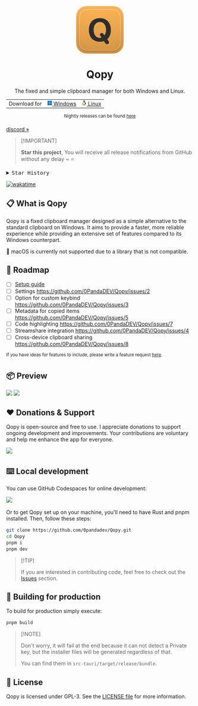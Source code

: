 <div align="center">

<img align="center" width="128px" src="src-tauri/icons/icon.png" />
<h1 align="center"><b>Qopy</b></h1>

The fixed and simple clipboard manager for both Windows and Linux.

<table>
  <tbody>
    <tr>
      <td>Download for</td>
      <td>
        <a href="https://github.com/0PandaDEV/Qopy/releases/download/v0.1.1/Qopy-0.1.1.msi">
          <img src="./public/windows.png"> Windows
        </a>
      </td>
      <td>
        <a href="https://github.com/0PandaDEV/Qopy/releases/download/v0.1.1/Qopy-0.1.1.AppImage">
          <img src="./public/linux.png"> Linux
        </a>
      </td>
    </tr>
  </tbody>
</table>

<sup>Nightly releases can be found <a href="https://github.com/0PandaDEV/qopy/actions/workflows/build.yml">here</a> </sup>

</div>

[discord »](https://discord.gg/invite/Y7SbYphVw9)

> \[!IMPORTANT]
>
> **Star this project**, You will receive all release notifications from GitHub without any delay \~ ⭐️

<details>
  <summary><kbd>Star History</kbd></summary>
  <a href="https://star-history.com/#0pandadev/qopy&Date">
    <picture>
      <source media="(prefers-color-scheme: dark)" srcset="https://api.star-history.com/svg?repos=0pandadev/qopy&theme=dark&type=Date">
      <img width="100%" src="https://api.star-history.com/svg?repos=0pandadev/qopy&type=Date">
    </picture>
  </a>
</details>

[![wakatime](https://wakatime.com/badge/user/018ce503-097f-4057-9599-db20b190920c/project/fe76359d-56c2-4a13-8413-55207b6ad298.svg?style=flat_square)](https://wakatime.com/badge/user/018ce503-097f-4057-9599-db20b190920c/project/fe76359d-56c2-4a13-8413-55207b6ad298)

## 📋 What is Qopy

Qopy is a fixed clipboard manager designed as a simple alternative to the standard clipboard on Windows. It aims to provide a faster, more reliable experience while providing an extensive set of features compared to its Windows counterpart.

🍎 macOS is currently not supported due to a library that is not compatible.

## 🚧 Roadmap
- [ ] [Setup guide](https://github.com/0PandaDEV/Qopy/blob/main/GET_STARTED.md)
- [ ] Settings https://github.com/0PandaDEV/Qopy/issues/2
- [ ] Option for custom keybind https://github.com/0PandaDEV/Qopy/issues/3
- [ ] Metadata for copied items https://github.com/0PandaDEV/Qopy/issues/5
- [ ] Code highlighting https://github.com/0PandaDEV/Qopy/issues/7
- [ ] Streamshare integration https://github.com/0PandaDEV/Qopy/issues/4
- [ ] Cross-device clipboard sharing https://github.com/0PandaDEV/Qopy/issues/8

<sup>If you have ideas for features to include, please write a feature request [here](https://github.com/0pandadev/Qopy/issues).</sup>

## 📦 Preview
<img width="800px" src="https://github.com/user-attachments/assets/18e1f9e3-414c-46e2-9c51-61c6e63a06d2"/>
<img width="800px" src="https://github.com/user-attachments/assets/46ec4672-f156-4426-a2cb-3a40d00dbcd6"/>

## ❤️ Donations & Support

Qopy is open-source and free to use. I appreciate donations to support ongoing development and improvements. Your contributions are voluntary and help me enhance the app for everyone.

<a href="https://buymeacoffee.com/pandadev_"><img src="https://img.shields.io/badge/Buy_Me_A_Coffee-FFDD00?style=for-the-badge&logo=buy-me-a-coffee&logoColor=black"/></a>

## ⌨️ Local development

You can use GitHub Codespaces for online development:

[![][codespaces-shield]][codespaces-link]

Or to get Qopy set up on your machine, you'll need to have Rust and pnpm installed. Then, follow these steps:

```zsh
git clone https://github.com/0pandadev/Qopy.git
cd Qopy
pnpm i
pnpm dev
```

> \[!TIP]
>
> If you are interested in contributing code, feel free to check out the [Issues](https://github.com/0pandadev/Qopy/issues) section.

## 🔨 Building for production

To build for production simply execute:

```zsh
pnpm build
```

> \[!NOTE]
>
> Don't worry, it will fail at the end because it can not detect a Private key, but the installer files will be generated regardless of that.
> 
> You can find them in `src-tauri/target/release/bundle`.

## 📝 License

Qopy is licensed under GPL-3. See the [LICENSE file](./LICENCE) for more information.

[codespaces-link]: https://codespaces.new/0pandadev/Qopy
[codespaces-shield]: https://github.com/codespaces/badge.svg
